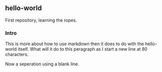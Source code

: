 ## hello-world
First repository, learning the ropes.
### Intro
This is more about how to use markdown then it does to do with the hello-world
itself.  What will it do to this peragraph as I start a new line at 80
characters.

Now a seperation using a blank line.
